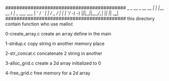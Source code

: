 ###########################################
             _ _            __
  _ __  __ _| | |___  __   / _|_ _ ___ ___
 | '  \/ _` | | / _ \/ _| |  _| '_/ -_) -_)
 |_|_|_\__,_|_|_\___/\__| |_| |_| \___\___|
###########################################
this directory contain function who use malloc

0-create_array.c
create an array define in the main

1-strdup.c
copy string in another memory place

2-str_concat.c
concatenate 2 string in another

3-alloc_grid.c
create a 2d array initialized to 0

4-free_grid.c
free memory for a 2d array
